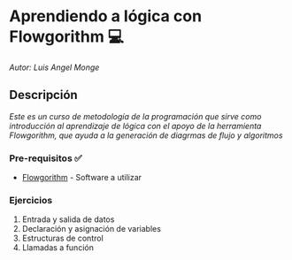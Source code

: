 # Aprendiendo a lógica con Flowgorithm :computer: 

_Autor: Luis Angel Monge_

## Descripción

_Este es un curso de metodología de la programación que sirve como introducción al aprendizaje de lógica  con el apoyo de la herramienta  Flowgorithm, que ayuda a la generación de diagrmas de flujo y algoritmos_

### Pre-requisitos :white_check_mark:

* [Flowgorithm](http://www.flowgorithm.org/) - Software a utilizar


### Ejercicios

1. Entrada y salida de datos
2. Declaración y asignación de variables
3. Estructuras de control
4. Llamadas a función



